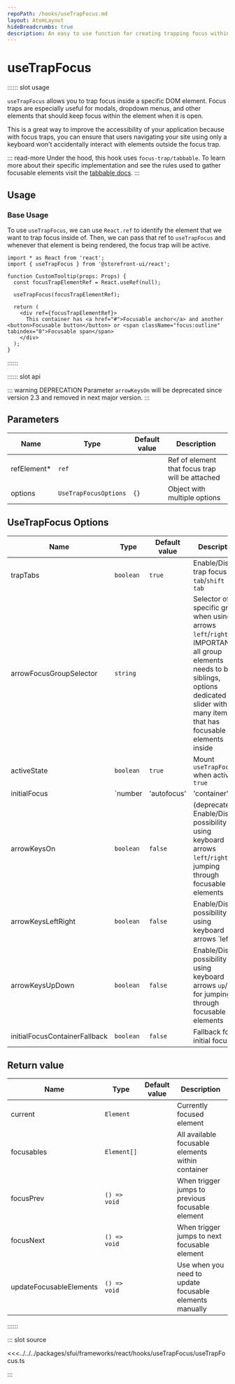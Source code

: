 ```yaml
---
repoPath: /hooks/useTrapFocus.md
layout: AtomLayout
hideBreadcrumbs: true
description: An easy to use function for creating trapping focus within an element.
---
```


# useTrapFocus

:::::: slot usage

`useTrapFocus` allows you to trap focus inside a specific DOM element. Focus traps are especially useful for modals, dropdown menus, and other elements that should keep focus within the element when it is open.

This is a great way to improve the accessibility of your application because with focus traps, you can ensure that users navigating your site using only a keyboard won't accidentally interact with elements outside the focus trap.

::: read-more
Under the hood, this hook uses `focus-trap/tabbable`. To learn more about their specific implementation and see the rules used to gather focusable elements visit the [tabbable docs](https://github.com/focus-trap/tabbable).
:::

## Usage

### Base Usage

To use `useTrapFocus`, we can use `React.ref` to identify the element that we want to trap focus inside of. Then, we can pass that ref to `useTrapFocus` and whenever that element is being rendered, the focus trap will be active.

<SourceCode>

```tsx
import * as React from 'react';
import { useTrapFocus } from '@storefront-ui/react';

function CustomTooltip(props: Props) {
  const focusTrapElementRef = React.useRef(null);

  useTrapFocus(focusTrapElementRef);

  return (
    <div ref={focusTrapElementRef}>
      This container has <a href="#">Focusable anchor</a> and another <button>Focusable button</button> or <span className="focus:outline" tabindex="0">Focusable span</span>
    </div>
  );
}
```

</SourceCode>

::::::

:::::: slot api

::: warning DEPRECATION
Parameter `arrowKeysOn` will be deprecated since version 2.3 and removed in next major version.
:::

## Parameters

| Name      | Type                  | Default value | Description |
| --------- | --------------------- | ------------- | ----------- |
| refElement\* | `ref`    |      | Ref of element that focus trap will be attached              |
| options  | `UseTrapFocusOptions` | `{}`              | Object with multiple options  |

## UseTrapFocus Options

| Name      | Type                  | Default value | Description |
| --------- | --------------------- | ------------- | ----------- |
| trapTabs  | `boolean`    | `true`     | Enable/Disable trap focus on `tab`/`shift + tab`              |
| arrowFocusGroupSelector  | `string`    |      | Selector of specific group when using arrows `left`/`right`, IMPORTANT: all group elements needs to be siblings, options dedicated for slider with many items that has focusable elements inside              |
| activeState  | `boolean` | `true`              | Mount `useTrapFocus` when active is `true`  |
| initialFocus    | `number | 'autofocus' | 'container'` | `0`       | index number of desired focus element on init, `autofocus` for first marked element with attribute `autofocus`, `container` so `refElement` would be initially focused, `false` for disabling this option  |
| arrowKeysOn | `boolean`    | `false`      | (deprecated) Enable/Disable possibility of using keyboard arrows `left`/`right` for jumping through focusable elements              |
| arrowKeysLeftRight | `boolean`    | `false`      | Enable/Disable possibility of using keyboard arrows `left | up`/`right | down` for jumping through focusable elements              |
| arrowKeysUpDown | `boolean`    | `false`      | Enable/Disable possibility of using keyboard arrows `up`/`down` for jumping through focusable elements              |
| initialFocusContainerFallback | `boolean`  | `false`     | Fallback for initial focus           |

## Return value

| Name            | Type           | Default value | Description |
| --------------- | -------------- | ------------- | ----------- |
| current           | `Element` |               |  Currently focused element |
| focusables           | `Element[]` |               |  All available focusable elements within container |
| focusPrev           | `() => void` |               |  When trigger jumps to previous focusable element |
| focusNext           | `() => void` |               |  When trigger jumps to next focusable element |
| updateFocusableElements | `() => void` |               |  Use when you need to update focusable elements manually |

::::::

::: slot source
<SourceCode>

<<<../../../packages/sfui/frameworks/react/hooks/useTrapFocus/useTrapFocus.ts

</SourceCode>
:::
